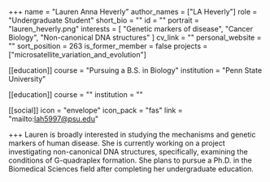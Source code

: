 +++
name = "Lauren Anna Heverly"
author_names = ["LA Heverly"]
role = "Undergraduate Student"
short_bio = ""
id = ""
portrait = "lauren_heverly.png"
interests = [
  "Genetic markers of disease",
  "Cancer Biology",
  "Non-canonical DNA structures"
]
cv_link = ""
personal_website = ""
sort_position = 263
is_former_member = false
projects = ["microsatellite_variation_and_evolution"]

[[education]]
  course = "Pursuing a B.S. in Biology"
  institution = "Penn State University"

[[education]]
  course = ""
  institution = ""

[[social]]
    icon = "envelope"
    icon_pack = "fas"
    link = "mailto:lah5997@psu.edu"

+++
Lauren is broadly interested in studying the mechanisms and genetic markers of human disease. She is currently working on a project investigating non-canonical DNA structures, specifically, examining the conditions of G-quadraplex formation. She plans to pursue a Ph.D. in the Biomedical Sciences field after completing her undergraduate education.


